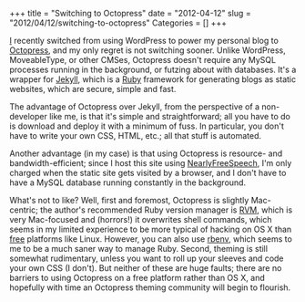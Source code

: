 +++
title = "Switching to Octopress"
date = "2012-04-12"
slug = "2012/04/12/switching-to-octopress"
Categories = []
+++

[I](http://jroberthunter.com) recently switched from using WordPress to power my personal blog to <a href="http://octopress.org/">Octopress</a>, and my only regret is not switching sooner. Unlike WordPress, MoveableType, or other CMSes, Octopress doesn't require any MySQL processes running in the background, or futzing about with databases. It's a wrapper for <a href="http://jekyllrb.com/">Jekyll</a>, which is a <a href="http://www.ruby-lang.org/en/">Ruby</a> framework for generating blogs as static websites, which are secure, simple and fast.

The advantage of Octopress over Jekyll, from the perspective of a non-developer like me, is that it's simple and straightforward; all you have to do is download and deploy it with a minimum of fuss. In particular, you don't have to write your own CSS, HTML, etc.; all that stuff is automated.

Another advantage (in my case) is that using Octopress is resource- and bandwidth-efficient; since I host this site using <a href="https://www.nearlyfreespeech.net/">NearlyFreeSpeech</a>, I'm only charged when the static site gets visited by a browser, and I don't have to have a MySQL database running constantly in the background.

What's not to like? Well, first and foremost, Octopress is slightly Mac-centric; the author's recommended Ruby version manager is <a href="http://beginrescueend.com/">RVM</a>, which is very Mac-focused and (horrors!) it overwrites shell commands, which seems in my limited experience to be more typical of hacking on OS X than <a href="http://oreilly.com/openbook/freedom/">free</a> platforms like Linux. However, you can also use <a href="https://github.com/sstephenson/rbenv">rbenv</a>, which seems to me to be a much saner way to manage Ruby. Second, theming is still somewhat rudimentary, unless you want to roll up your sleeves and code your own CSS (I don't). But neither of these are huge faults; there are no barriers to using Octopress on a free platform rather than OS X, and hopefully with time an Octopress theming community will begin to flourish.
